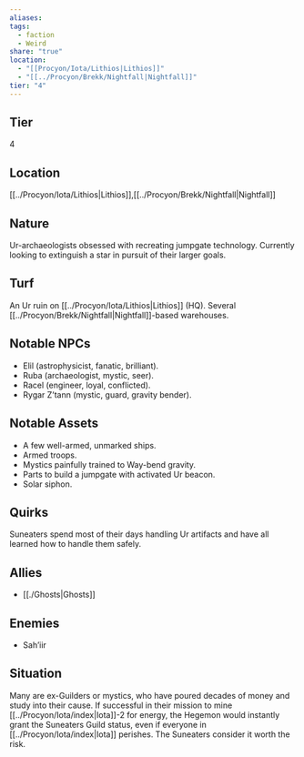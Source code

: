 ```yaml
---
aliases: 
tags:
  - faction
  - Weird
share: "true"
location:
  - "[[Procyon/Iota/Lithios|Lithios]]"
  - "[[../Procyon/Brekk/Nightfall|Nightfall]]"
tier: "4"
---
```

## Tier

4

## Location

[[../Procyon/Iota/Lithios|Lithios]],[[../Procyon/Brekk/Nightfall|Nightfall]]

## Nature
Ur-archaeologists obsessed with recreating jumpgate technology. Currently looking to extinguish a star in pursuit of their larger goals.

## Turf
An Ur ruin on [[../Procyon/Iota/Lithios|Lithios]] (HQ). Several [[../Procyon/Brekk/Nightfall|Nightfall]]-based warehouses.

## Notable NPCs
- Elil (astrophysicist, fanatic, brilliant).
- Ruba (archaeologist, mystic, seer).
- Racel (engineer, loyal, conflicted).
- Rygar Z’tann (mystic, guard, gravity bender).

## Notable Assets
- A few well-armed, unmarked ships.
- Armed troops.
- Mystics painfully trained to Way-bend gravity.
- Parts to build a jumpgate with activated Ur beacon.
- Solar siphon.

## Quirks
Suneaters spend most of their days handling Ur artifacts and have all learned how to handle them safely.

## Allies
- [[./Ghosts|Ghosts]]

## Enemies
- Sah’iir

## Situation
Many are ex-Guilders or mystics, who have poured decades of money and study into their cause. If successful in their mission to mine [[../Procyon/Iota/index|Iota]]-2 for energy, the Hegemon would instantly grant the Suneaters Guild status, even if everyone in [[../Procyon/Iota/index|Iota]] perishes. The Suneaters consider it worth the risk.
